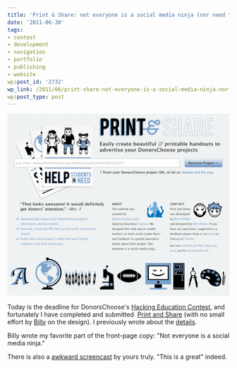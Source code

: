 ```yaml
---
title: 'Print & Share: not everyone is a social media ninja (nor need they be)'
date: '2011-06-30'
tags:
- contest
- development
- navigation
- portfolio
- publishing
- website
wp:post_id: '2732'
wp_link: /2011/06/print-share-not-everyone-is-a-social-media-ninja-nor-need-they-be/
wp:post_type: post
---
```


[ ![](2011-06-30-Print-Share-not-everyone-is-a-social-media-ninja-nor-need-they-be/DonorsChoose-Print-and-Share-600x491.png "DonorsChoose Print and Share") ](2011-06-30-Print-Share-not-everyone-is-a-social-media-ninja-nor-need-they-be/DonorsChoose-Print-and-Share.png)

Today is the deadline for DonorsChoose's [Hacking Education Contest](http://www.donorschoose.org/hacking-education), and fortunately I have completed and submitted  [Print and Share](http://printandshare.org) (with no small effort by [Billy](http://b.illbrown.com) on the design). I previously wrote about the [details](http://www.island94.org/2011/06/data-driven-content-first-design/).

Billy wrote my favorite part of the front-page copy: "Not everyone is a social media ninja."

There is also a [awkward screencast](http://www.youtube.com/watch?v=hWnwdAc2D2k) by yours truly. "This is a great" indeed.
